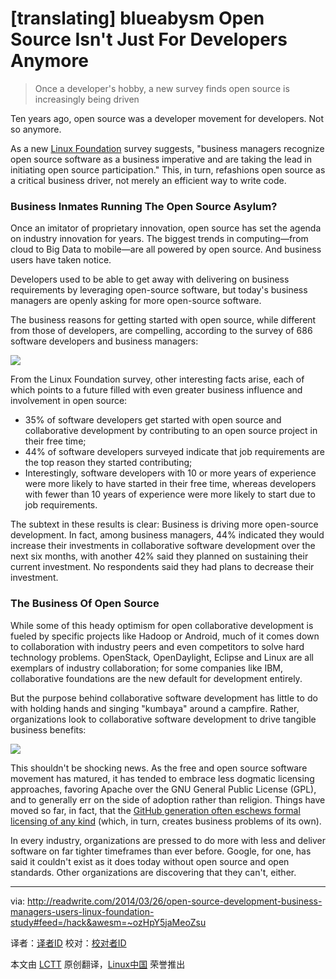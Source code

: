 [translating] blueabysm
Open Source Isn't Just For Developers Anymore
================================================================================
> Once a developer's hobby, a new survey finds open source is increasingly being driven

Ten years ago, open source was a developer movement for developers. Not so anymore.

As a new [Linux Foundation][1] survey suggests, "business managers recognize open source software as a business imperative and are taking the lead in initiating open source participation." This, in turn, refashions open source as a critical business driver, not merely an efficient way to write code. 

### Business Inmates Running The Open Source Asylum? ###

Once an imitator of proprietary innovation, open source has set the agenda on industry innovation for years. The biggest trends in computing—from cloud to Big Data to mobile—are all powered by open source. And business users have taken notice.

Developers used to be able to get away with delivering on business requirements by leveraging open-source software, but today's business managers are openly asking for more open-source software. 

The business reasons for getting started with open source, while different from those of developers, are compelling, according to the survey of 686 software developers and business managers:

![](http://readwrite.com/files/Screen%20Shot%202014-03-25%20at%2010.08.56%20PM.png)

From the Linux Foundation survey, other interesting facts arise, each of which points to a future filled with even greater business influence and involvement in open source:

- 35% of software developers get started with open source and collaborative development by contributing to an open source project in their free time;
- 44% of software developers surveyed indicate that job requirements are the top reason they started contributing;
- Interestingly, software developers with 10 or more years of experience were more likely to have started in their free time, whereas developers with fewer than 10 years of experience were more likely to start due to job requirements.

The subtext in these results is clear: Business is driving more open-source development. In fact, among business managers, 44% indicated they would increase their investments in collaborative software development over the next six months, with another 42% said they planned on sustaining their current investment. No respondents said they had plans to decrease their investment.

### The Business Of Open Source ###

While some of this heady optimism for open collaborative development is fueled by specific projects like Hadoop or Android, much of it comes down to collaboration with industry peers and even competitors to solve hard technology problems. OpenStack, OpenDaylight, Eclipse and Linux are all exemplars of industry collaboration; for some companies like IBM, collaborative foundations are the new default for development entirely. 

But the purpose behind collaborative software development has little to do with holding hands and singing "kumbaya" around a campfire. Rather, organizations look to collaborative software development to drive tangible business benefits:

![](http://readwrite.com/files/Screen%20Shot%202014-03-25%20at%2010.35.00%20PM.png)

This shouldn't be shocking news. As the free and open source software movement has matured, it has tended to embrace less dogmatic licensing approaches, favoring Apache over the GNU General Public License (GPL), and to generally err on the side of adoption rather than religion. Things have moved so far, in fact, that the [GitHub generation often eschews formal licensing of any kind][2] (which, in turn, creates business problems of its own).

In every industry, organizations are pressed to do more with less and deliver software on far tighter timeframes than ever before. Google, for one, has said it couldn't exist as it does today without open source and open standards. Other organizations are discovering that they can't, either.

--------------------------------------------------------------------------------

via: http://readwrite.com/2014/03/26/open-source-development-business-managers-users-linux-foundation-study#feed=/hack&awesm=~ozHpY5jaMeoZsu

译者：[译者ID](https://github.com/译者ID) 校对：[校对者ID](https://github.com/校对者ID)

本文由 [LCTT](https://github.com/LCTT/TranslateProject) 原创翻译，[Linux中国](http://linux.cn/) 荣誉推出

[1]:http://www.linuxfoundation.org/
[2]:http://readwrite.com/2013/05/15/open-source-is-old-school-says-the-github-generation#awesm=~ozzZjjwfY7FyDr
